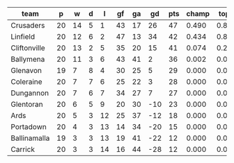 |     team     | p  | w  | d | l  | gf | ga | gd  | pts | champ | top2  | top3  | top4  |  5-7  | bot4  | bot3  | bot2  |
|--------------|----|----|---|----|----|----|-----|-----|-------|-------|-------|-------|-------|-------|-------|-------|
| Crusaders    | 20 | 14 | 5 |  1 | 43 | 17 |  26 |  47 | 0.490 | 0.856 | 0.990 | 0.999 | 0.001 | 0.000 | 0.000 | 0.000|
| Linfield     | 20 | 12 | 6 |  2 | 47 | 13 |  34 |  42 | 0.434 | 0.848 | 0.984 | 0.999 | 0.001 | 0.000 | 0.000 | 0.000|
| Cliftonville | 20 | 13 | 2 |  5 | 35 | 20 |  15 |  41 | 0.074 | 0.279 | 0.883 | 0.984 | 0.016 | 0.000 | 0.000 | 0.000|
| Ballymena    | 20 | 11 | 3 |  6 | 43 | 41 |   2 |  36 | 0.002 | 0.015 | 0.106 | 0.625 | 0.371 | 0.000 | 0.000 | 0.000|
| Glenavon     | 19 |  7 | 8 |  4 | 30 | 25 |   5 |  29 | 0.000 | 0.002 | 0.023 | 0.195 | 0.759 | 0.004 | 0.000 | 0.000|
| Coleraine    | 20 |  7 | 7 |  6 | 25 | 22 |   3 |  28 | 0.000 | 0.000 | 0.007 | 0.099 | 0.818 | 0.010 | 0.001 | 0.000|
| Dungannon    | 20 |  7 | 6 |  7 | 34 | 27 |   7 |  27 | 0.000 | 0.000 | 0.007 | 0.098 | 0.822 | 0.011 | 0.001 | 0.000|
| Glentoran    | 20 |  6 | 5 |  9 | 20 | 30 | -10 |  23 | 0.000 | 0.000 | 0.000 | 0.001 | 0.169 | 0.283 | 0.066 | 0.012|
| Ards         | 20 |  5 | 3 | 12 | 25 | 37 | -12 |  18 | 0.000 | 0.000 | 0.000 | 0.000 | 0.038 | 0.759 | 0.291 | 0.096|
| Portadown    | 20 |  4 | 3 | 13 | 14 | 34 | -20 |  15 | 0.000 | 0.000 | 0.000 | 0.000 | 0.004 | 0.958 | 0.790 | 0.410|
| Ballinamalla | 19 |  3 | 3 | 13 | 19 | 41 | -22 |  12 | 0.000 | 0.000 | 0.000 | 0.000 | 0.001 | 0.981 | 0.898 | 0.665|
| Carrick      | 20 |  3 | 3 | 14 | 16 | 44 | -28 |  12 | 0.000 | 0.000 | 0.000 | 0.000 | 0.000 | 0.993 | 0.952 | 0.817|

